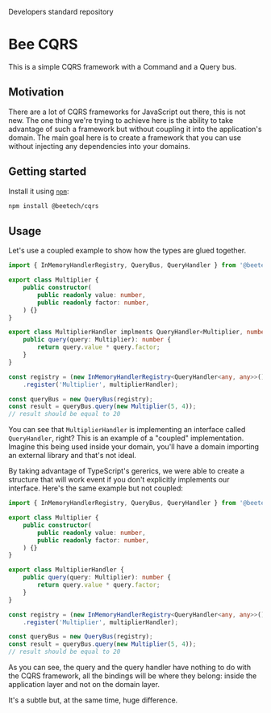 Developers standard repository
# Bee CQRS

This is a simple CQRS framework with a Command and a Query bus.

## Motivation

There are a lot of CQRS frameworks for JavaScript out there, 
this is not new. The one thing we're trying to achieve here is the
ability to take advantage of such a framework but without coupling
it into the application's domain. The main goal here is to create
a framework that you can use without injecting any dependencies
into your domains.  

## Getting started

Install it using [`npm`](https://www.npmjs.com/):
```bash
npm install @beetech/cqrs
```

## Usage

Let's use a coupled example to show how the types are glued together.

```typescript
import { InMemoryHandlerRegistry, QueryBus, QueryHandler } from '@beetech/cqrs';

export class Multiplier {
    public constructor(
        public readonly value: number,
        public readonly factor: number,
    ) {}
}

export class MultiplierHandler implments QueryHandler<Multiplier, number> {
    public query(query: Multiplier): number {
        return query.value * query.factor;
    }
}

const registry = (new InMemoryHandlerRegistry<QueryHandler<any, any>>())
    .register('Multiplier', multiplierHandler);

const queryBus = new QueryBus(registry);
const result = queryBus.query(new Multiplier(5, 4));
// result should be equal to 20
```

You can see that `MultiplierHandler` is implementing an interface called `QueryHandler`, right? This is an example 
of a "coupled" implementation. Imagine this being used inside your domain, you'll have a domain importing an external library
and that's not ideal.

By taking advantage of TypeScript's gererics, we were able to create a structure that will work event if you don't explicitly
implements our interface. Here's the same example but not coupled: 

```typescript
import { InMemoryHandlerRegistry, QueryBus, QueryHandler } from '@beetech/cqrs';

export class Multiplier {
    public constructor(
        public readonly value: number,
        public readonly factor: number,
    ) {}
}

export class MultiplierHandler {
    public query(query: Multiplier): number {
        return query.value * query.factor;
    }
}

const registry = (new InMemoryHandlerRegistry<QueryHandler<any, any>>())
    .register('Multiplier', multiplierHandler);

const queryBus = new QueryBus(registry);
const result = queryBus.query(new Multiplier(5, 4));
// result should be equal to 20
```

As you can see, the query and the query handler have nothing to do with the CQRS framework, all the bindings will
be where they belong: inside the application layer and not on the domain layer.

It's a subtle but, at the same time, huge difference.
